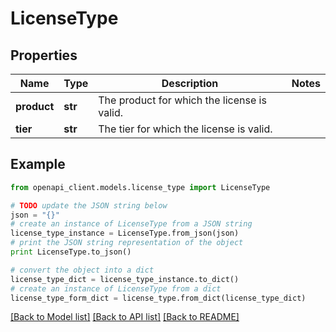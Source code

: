 # LicenseType


## Properties

Name | Type | Description | Notes
------------ | ------------- | ------------- | -------------
**product** | **str** | The product for which the license is valid. | 
**tier** | **str** | The tier for which the license is valid. | 

## Example

```python
from openapi_client.models.license_type import LicenseType

# TODO update the JSON string below
json = "{}"
# create an instance of LicenseType from a JSON string
license_type_instance = LicenseType.from_json(json)
# print the JSON string representation of the object
print LicenseType.to_json()

# convert the object into a dict
license_type_dict = license_type_instance.to_dict()
# create an instance of LicenseType from a dict
license_type_form_dict = license_type.from_dict(license_type_dict)
```
[[Back to Model list]](../README.md#documentation-for-models) [[Back to API list]](../README.md#documentation-for-api-endpoints) [[Back to README]](../README.md)


